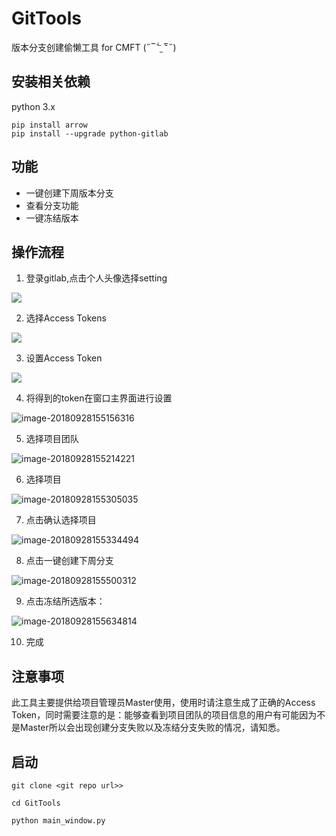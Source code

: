# GitTools
版本分支创建偷懒工具 for CMFT
(˶‾᷄ ⁻̫ ‾᷅˵)

## 安装相关依赖
python 3.x
```
pip install arrow
pip install --upgrade python-gitlab
```
## 功能
* 一键创建下周版本分支
* 查看分支功能
* 一键冻结版本

## 操作流程
1. 登录gitlab,点击个人头像选择setting

  ![](assets/setting-1.jpg)

2. 选择Access Tokens

  ![](assets/accesstoken-1.jpg)

3. 设置Access Token

  ![](assets/accesstoken-2.jpg)

4. 将得到的token在窗口主界面进行设置

![image-20180928155156316](assets/image-20180928155156316.png)

5. 选择项目团队

![image-20180928155214221](assets/image-20180928155214221.png)

6. 选择项目

![image-20180928155305035](assets/image-20180928155305035.png)

7. 点击确认选择项目

![image-20180928155334494](assets/image-20180928155334494.png)

8. 点击一键创建下周分支

![image-20180928155500312](assets/image-20180928155500312.png)


9. 点击冻结所选版本：

![image-20180928155634814](assets/image-20180928155634814.png)

10. 完成

## 注意事项
此工具主要提供给项目管理员Master使用，使用时请注意生成了正确的Access Token，同时需要注意的是：能够查看到项目团队的项目信息的用户有可能因为不是Master所以会出现创建分支失败以及冻结分支失败的情况，请知悉。

## 启动
```
git clone <git repo url>>

cd GitTools

python main_window.py
```